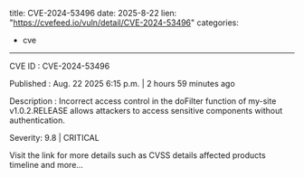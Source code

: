  
title: CVE-2024-53496
date: 2025-8-22
lien: "https://cvefeed.io/vuln/detail/CVE-2024-53496"
categories:
  - cve
---

CVE ID : CVE-2024-53496

Published :  Aug. 22
2025
6:15 p.m. | 2 hours
59 minutes ago

Description : Incorrect access control in the doFilter function of my-site v1.0.2.RELEASE allows attackers to access sensitive components without authentication.

Severity: 9.8 | CRITICAL

Visit the link for more details
such as CVSS details
affected products
timeline
and more...

